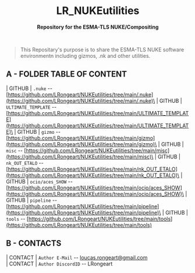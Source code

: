 <div align="center">
	<h1>LR_NUKEutilities</h1>
	<p>
		<b>Repository for the ESMA-TLS NUKE/Compositing </b>
	</p>
	<br>
</div>


>This Repositary's purpose is to share the ESMA-TLS NUKE software environmentn including gizmos, .nk and other utilities.

## A - FOLDER TABLE OF CONTENT
| GITHUB    | `.nuke` -- [https://github.com/LRongeart/NUKEutilities/tree/main/.nuke](https://github.com/LRongeart/NUKEutilities/tree/main/.nuke)\
| GITHUB    | `ULTIMATE_TEMPLATE` -- [https://github.com/LRongeart/NUKEutilities/tree/main/ULTIMATE_TEMPLATE](https://github.com/LRongeart/NUKEutilities/tree/main/ULTIMATE_TEMPLATE)\
| GITHUB    | `gizmo` -- [https://github.com/LRongeart/NUKEutilities/tree/main/gizmo](https://github.com/LRongeart/NUKEutilities/tree/main/gizmo)\
| GITHUB    | `misc` -- [https://github.com/LRongeart/NUKEutilities/tree/main/misc](https://github.com/LRongeart/NUKEutilities/tree/main/misc)\
| GITHUB    | `nk_OUT_ETALO` -- [https://github.com/LRongeart/NUKEutilities/tree/main/nk_OUT_ETALO](https://github.com/LRongeart/NUKEutilities/tree/main/nk_OUT_ETALO)\
| GITHUB    | `ocio/aces_SHOW` -- [https://github.com/LRongeart/NUKEutilities/tree/main/ocio/aces_SHOW](https://github.com/LRongeart/NUKEutilities/tree/main/ocio/aces_SHOW)\
| GITHUB    | `pipeline` -- [https://github.com/LRongeart/NUKEutilities/tree/main/pipeline](https://github.com/LRongeart/NUKEutilities/tree/main/pipeline)\
| GITHUB    | `tools` -- [https://github.com/LRongeart/NUKEutilities/tree/main/tools](https://github.com/LRongeart/NUKEutilities/tree/main/tools)

## B - CONTACTS
| CONTACT     | `Author E-Mail` -- loucas.rongeart@gmail.com\
| CONTACT     | `Author DiscordID` -- LRongeart



